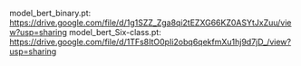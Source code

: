 model_bert_binary.pt:      https://drive.google.com/file/d/1g1SZZ_Zga8qi2tEZXG66KZ0ASYtJxZuu/view?usp=sharing
model_bert_Six-class.pt:   https://drive.google.com/file/d/1TFs8ItO0pIi2obq6qekfmXu1hj9d7jD_/view?usp=sharing

